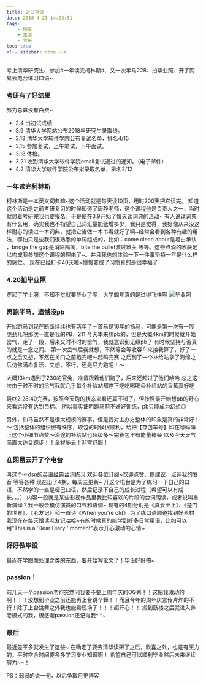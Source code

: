 ```yaml
---
title: 近日杂谈
date: 2018-4-21 14:23:51
tags:
    - 随笔
    - 生活
    - 考研
toc: true
<!-- sidebar: none -->
---
```


考上清华研究生、参加#一年读完柯林斯#、又一次半马228、拍毕业照、开了网易云电台练习口语~

<!-- more -->
### 考研有了好结果
努力总算没有白费~
- 2.4  出初试成绩
- 3.9  清华大学网站公布2018年研究生录取线。
- 3.13 清华大学软件学院公布复试名单，排名4/15
- 3.15 参加复试，上午笔试，下午面试。
- 3.18 体检。
- 3.21 收到清华大学软件学院email复试通过的通知。（电子邮件）
- 4.2  清华大学软件学院公布拟录取名单，排名2/12

### 一年读完柯林斯
柯林斯是一本英文词典嘛~这个活动就是每天读10页，用时200天把它读完。
知道这个活动是之前考研复习的时候知道了唐静老师，这个课程他是负责人之一，当时就想着考研完我也要报名。于是便在3.9开始了每天读词典的活动~
有人说读词典有什么用，确实我也不指望自己词汇量能猛增多少，我只是觉得，我好像从来没这样耐心的读过一本词典，就把它当做一本书看就好了啊~经常会看到各种有趣的用法，哪怕只是些我们很熟悉的单词组成的，比如：come clean about是坦白承认 ​​​​，bridge the gap是消除隔阂，bite the bullet渡过难关 等等。这些点滴的收获足以构成我参加这个课程的理由了~。并且我也想体验一下一件事坚持一年是什么样的感觉。
现在已经打卡40天啦~慢慢变成了习惯真的是很幸福了

### 4.20拍毕业照
穿起了学士服，不知不觉就要毕业了呢，大学四年真的是过得飞快啊
![毕业照](/image/2018-4-21-summary/me.jpg)
### 再跑半马，遗憾没pb
开始跑马到现在断断续续也有两年了～首马是16年的扬马，可能是第一次有一股虎劲儿吧那次一直是我的PB，211
今天本来想pb的，但是大概4km的时候就开始岔气，走了一段，后来又时不时的岔气，我就意识到无缘pb了
有时候坚持与否真的就是一念之间。
第一次岔气后我就想，不然等会等收容车来接我算了，好了一点之后又想，不然在关门之前跑完吧～起码完赛
之后到了一个补给站拿了海绵之后仿佛满血复活，又想，不行，还是尽力跑吧！～

大概13km遇到了230的官兔，准备跟着他们跑了，后来还超过了他们哈哈
总之这次由于时不时的岔气我就几乎每个补给站都停下吃吃喝喝😌补给站的香蕉真好吃

最终2:28:40完赛，按照今天跑的状态来看还算不错了，但按照最开始想pb的野心来看远没有达到目标。
所以事实证明跑马前不好好训练，pb只能成为幻想🙃

另外，仙马虽然不是很大规模的赛事，但是我对主办方整体的印象是真的非常好！～
包括整体的组织很有秩序，取包的时候很顺利，给把【存包车号】印在号码簿上这个小细节点赞～沿途的补给站也超级多～完赛包里有能量棒😁
以及今天天气简直太适合跑步！！全程多云！非常舒服！
### 在网易云开了个电台
叫这个☞[dsn的英语经典台词练习](http://music.163.com/#/djradio?id=526854581)
欢迎各位订阅~欢迎点赞、提建议、点评我的发音 等等各种
现在出了4期，每周三更新~
开这个电台是为了练习一下自己的口语，不然学的一直是哑巴口语，然后记录下自己的成长过程（希望可以有成长。。。）
内容一般就是某些影视作品里我比较喜欢的片段的台词朗读，或者说叫重新演绎？我一般会模仿演员的口气和语调~
现有的4期分别是《真爱至上》、《楚门的世界》、《老友记》和一首诗《When you're old》
为了练口语顺道找到好素材我现在在每天跟读老友记哈哈~有的时候真的能学到好多日常用语，比如可以用"This is a 'Dear Diary ' moment"表示开心激动的心情~
### 好好做毕设
最近在学图像处理之类的东西，要开始写论文了！毕设好好搞~
### passion！
前几天一个passion老狗突然问我要不要上周年庆的OG秀！！这把我激动的啊！！！没想到毕业之前还能再上台跳个舞！！而且今年的周年庆宣传片炸的不行！除了上台跳舞之外我也能看现场了！！！超开心！！
搬到鼓楼之后就进入养老模式的我，很感谢passion还记得我^ ^~

### 最后
最近差不多就发生了这些~
在确定了要去清华读研了之后，欣喜之外，也是有压力的。平时空余时间要多多学习专业知识啊！
希望自己可以顺利毕业然后未来继续努力~~！

PS：弱弱的说一句，以后争取月更博客
